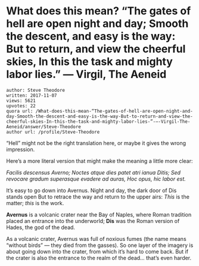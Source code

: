 # What does this mean? “The gates of hell are open night and day; Smooth the descent, and easy is the way: But to return, and view the cheerful skies, In this the task and mighty labor lies.” ― Virgil, The Aeneid

	author: Steve Theodore
	written: 2017-11-07
	views: 5621
	upvotes: 22
	quora url: /What-does-this-mean-“The-gates-of-hell-are-open-night-and-day-Smooth-the-descent-and-easy-is-the-way-But-to-return-and-view-the-cheerful-skies-In-this-the-task-and-mighty-labor-lies-”-―-Virgil-The-Aeneid/answer/Steve-Theodore
	author url: /profile/Steve-Theodore


“Hell” might not be the right translation here, or maybe it gives the wrong impression.

Here’s a more literal version that might make the meaning a little more clear:

_Facilis descensus Averno; 
Noctes atque dies patet atri ianua Ditis; 
Sed revocare gradum superasque evadere ad auras, 
Hoc opus, hic labor est._ 

It’s easy to go down into Avernus.
Night and day, the dark door of Dis stands open
But to retrace the way and return to the upper airs:
_This_  is the matter; _this_ is the work.

__Avernus__ is a volcanic crater near the Bay of Naples, where Roman tradition placed an entrance into the underworld; __Dis__  was the Roman version of Hades, the god of the dead.

As a volcanic crater, Avernus was full of noxious fumes (the name means “without birds” — they died from the gasses). So one layer of the imagery is about going down into the crater, from which it’s hard to come back. But if the crater is also the entrance to the realm of the dead… that’s even harder.

